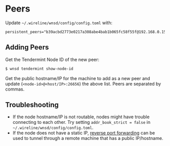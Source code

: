 # Peers

Update `~/.wireline/wnsd/config/config.toml` with:

```text
persistent_peers="b39acbd2773e0217a308abe4bab1b065fc58f55f@192.168.0.15:26656,b6e02ace3f42316ad62b67f19692c3941e37824e@192.168.0.42:26656,eba419c642c53eb37378c5045ecaf04e316b505d@192.168.0.86:26656"
```

## Adding Peers

Get the Tendermint Node ID of the new peer:

```bash
$ wnsd tendermint show-node-id
```

Get the public hostname/IP for the machine to add as a new peer and update (`<node-id>@<host/IP>:26656`) the above list. Peers are separated by commas.


## Troubleshooting

* If the node hostname/IP is not routable, nodes might have trouble connecting to each other. Try setting `addr_book_strict = false` in `~/.wireline/wnsd/config/config.toml`.
* If the node does not have a static IP, [reverse port forwarding](https://www.ssh.com/ssh/tunneling/example#remote-forwarding) can be used to tunnel through a remote machine that has a public IP/hostname.
